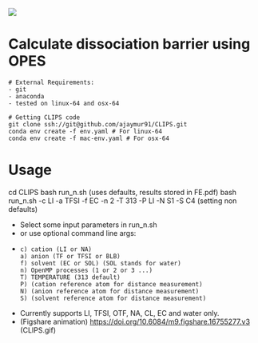    ![](CLIPS.gif)
# Calculate dissociation barrier using OPES

  ```
# External Requirements:
- git 
- anaconda
- tested on linux-64 and osx-64
  ```
  ```
# Getting CLIPS code
git clone ssh://git@github.com/ajaymur91/CLIPS.git
conda env create -f env.yaml # For linux-64
conda env create -f mac-env.yaml # For osx-64
```
# Usage
cd CLIPS 
bash run_n.sh (uses defaults, results stored in FE.pdf)
bash run_n.sh -c LI -a TFSI -f EC -n 2 -T 313 -P LI -N S1 -S C4 (setting non defaults)
  - Select some input parameters in run_n.sh
  - or use optional command line args:
  -     c) cation (LI or NA)
        a) anion (TF or TFSI or BLB)
        f) solvent (EC or SOL) (SOL stands for water)
        n) OpenMP processes (1 or 2 or 3 ...) 
        T) TEMPERATURE (313 default)
        P) (cation reference atom for distance measurement)
        N) (anion reference atom for distance measurement)
        S) (solvent reference atom for distance measurement)

  - Currently supports LI, TFSI, OTF, NA, CL, EC and water only.
  - (Figshare animation) https://doi.org/10.6084/m9.figshare.16755277.v3 (CLIPS.gif)

  ```
